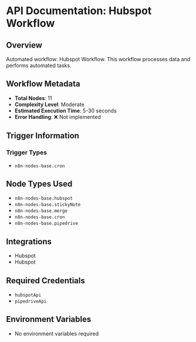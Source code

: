 # API Documentation: Hubspot Workflow

## Overview
Automated workflow: Hubspot Workflow. This workflow processes data and performs automated tasks.

## Workflow Metadata
- **Total Nodes**: 11
- **Complexity Level**: Moderate
- **Estimated Execution Time**: 5-30 seconds
- **Error Handling**: ❌ Not implemented

## Trigger Information
### Trigger Types
- `n8n-nodes-base.cron`

## Node Types Used
- `n8n-nodes-base.hubspot`
- `n8n-nodes-base.stickyNote`
- `n8n-nodes-base.merge`
- `n8n-nodes-base.cron`
- `n8n-nodes-base.pipedrive`

## Integrations
- Hubspot
- Hubspot

## Required Credentials
- `hubspotApi`
- `pipedriveApi`

## Environment Variables
- No environment variables required
